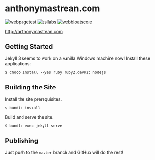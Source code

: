 # anthonymastrean.com

[![webpagetest](https://img.shields.io/badge/webpagetest-A%7CA%7CA%7CA%7CF%7CX-yellow.svg)](http://www.webpagetest.org/result/170511_0H_284f674c2d79c09bd4a315eea5b9d3f2/) [![ssllabs](https://img.shields.io/badge/ssl--report-T-red.svg)](https://www.ssllabs.com/ssltest/analyze.html?d=anthonymastrean.com) [![webbloatscore](https://img.shields.io/badge/webbloatscore-0.174-green.svg)](http://www.webbloatscore.com?url=http://anthonymastrean.com/)

http://anthonymastrean.com

## Getting Started

Jekyll 3 seems to work on a vanilla Windows machine now! Install these
applications:

```
$ choco install --yes ruby ruby2.devkit nodejs
```

## Building the Site

Install the site prerequisites.

```
$ bundle install
```

Build and serve the site.


```
$ bundle exec jekyll serve
```

## Publishing

Just push to the `master` branch and GitHub will do the rest!

